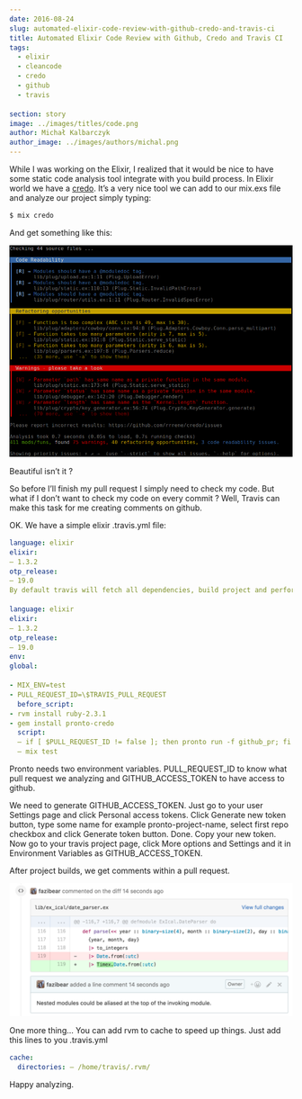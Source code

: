 ```yaml
---
date: 2016-08-24
slug: automated-elixir-code-review-with-github-credo-and-travis-ci
title: Automated Elixir Code Review with Github, Credo and Travis CI
tags:
  - elixir
  - cleancode
  - credo
  - github
  - travis

section: story
image: ../images/titles/code.png
author: Michał Kalbarczyk
author_image: ../images/authors/michal.png
---
```


While I was working on the Elixir, I realized that it would be nice to have some static code analysis tool integrate with you build process. In Elixir world we have a [credo](https://github.com/rrrene/credo). It’s a very nice tool we can add to our mix.exs file and analyze our project simply typing:

```bash
$ mix credo
```

And get something like this:

![credo](../images/stories/credo.png)

Beautiful isn’t it ?

So before I’ll finish my pull request I simply need to check my code. But what if I don’t want to check my code on every commit ? Well, Travis can make this task for me creating comments on github.

OK. We have a simple elixir .travis.yml file:

```yaml
language: elixir
elixir:
— 1.3.2
otp_release:
— 19.0
By default travis will fetch all dependencies, build project and perform test. Now we need to add something that will analyze the code and create pull request comments. There is a nice tool named [pronto](https://github.com/mmozuras/pronto) and luckily have a credo [runner](https://github.com/carakan/pronto-credo). Let’s add it to .travis.yml.

language: elixir
elixir:
— 1.3.2
otp_release:
— 19.0
env:
global:

- MIX_ENV=test
- PULL_REQUEST_ID=\$TRAVIS_PULL_REQUEST
  before_script:
- rvm install ruby-2.3.1
- gem install pronto-credo
  script:
  — if [ $PULL_REQUEST_ID != false ]; then pronto run -f github_pr; fi
  — mix test
```

Pronto needs two environment variables. PULL_REQUEST_ID to know what pull request we analyzing and GITHUB_ACCESS_TOKEN to have access to github.

We need to generate GITHUB_ACCESS_TOKEN. Just go to your user Settings page and click Personal access tokens. Click Generate new token button, type some name for example pronto-project-name, select first repo checkbox and click Generate token button. Done. Copy your new token. Now go to your travis project page, click More options and Settings and it in Environment Variables as GITHUB_ACCESS_TOKEN.

After project builds, we get comments within a pull request.

![credo](../images/stories/credopr.png)

One more thing… You can add rvm to cache to speed up things. Just add this lines to you .travis.yml

```yaml
cache:
  directories: — /home/travis/.rvm/
```

Happy analyzing.

